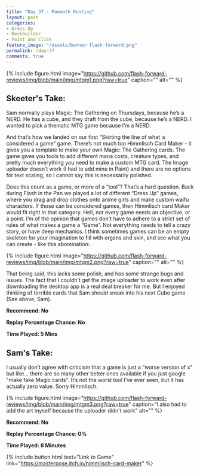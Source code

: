 ```yaml
---
title: "Day 37 - Mammoth Hunting"
layout: post
categories:
- Dress Up
- Deckbuilder
- Point and Click
feature_image: "/assets/banner-flash-forward.png"
permalink: /day-37
comments: true
---
```


{% include figure.html image="https://github.com/flash-forward-reviews/img/blob/main/img/mtgm1.png?raw=true" caption="" alt="" %}

## Skeeter's Take:

Sam normally plays Magic: The Gathering on Thursdays, because he’s a NERD. 
He has a cube, and they draft from the cube, because he’s a NERD. 
I wanted to pick a thematic MTG game because I’m a NERD. 

And that’s how we landed on our first “Skirting the line of what is considered a game” game. 
There’s not much too Himmlisch Card Maker - it gives you a template to make your own Magic: The Gathering cards. The game gives you tools to add different mana costs, creature types, and pretty much everything you need to make a custom MTG card. The Image uploader doesn’t work (I had to add mine in Paint) and there are no options for text scaling, so I cannot say this is necessarily polished.

Does this count as a game, or more of a “tool”? That’s a hard question. Back during Flash in the Pan we played a lot of different “Dress Up” games, where you drag and drop clothes onto anime girls and make custom waifu characters. If those can be considered games, then Himmlisch card Maker would fit right in that category. Hell, not every game needs an objective, or a point. I’m of the opinion that games don’t have to adhere to a strict set of rules of what makes a game a “Game”. Not everything needs to tell a crazy story, or have deep mechanics. I think sometimes games can be an empty skeleton for your imagination to fill with organs and skin, and see what you can create - like this abomination:

{% include figure.html image="https://github.com/flash-forward-reviews/img/blob/main/img/mtgm2.png?raw=true" caption="" alt="" %}

That being said, this lacks some polish, and has some strange bugs and issues. The fact that I couldn’t get the image uploader to work even after downloading the desktop app is a real deal breaker for me. But I enjoyed thinking of terrible cards that Sam should sneak into his next Cube game (See above, Sam). 

**Recommend: No**

**Replay Percentage Chance: No**

**Time Played: 5 Mins**

## Sam's Take:

I usually don’t agree with criticism that a game is just a “worse version of x” but like... there are so many other better ones available if you just google "make fake Magic cards". It’s not the worst tool I’ve ever seen, but it has actually zero value. Sorry Himmlisch.

{% include figure.html image="https://github.com/flash-forward-reviews/img/blob/main/img/mtgm3.png?raw=true" caption="I also had to add the art myself because the uploader didn’t work" alt="" %}

**Recommend: No**

**Replay Percentage Chance: 0%**

**Time Played: 8 Minutes**

{% include button.html text="Link to Game" link="https://masterpose.itch.io/himmlisch-card-maker" %}